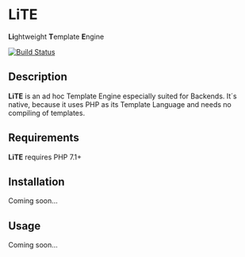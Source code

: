 # LiTE
**Li**ghtweight **T**emplate **E**ngine

[![Build Status](https://travis-ci.org/tpawl/LiTE.svg?branch=master)](https://travis-ci.org/tpawl/LiTE)

## Description

**LiTE** is an ad hoc Template Engine especially suited for Backends. It´s native, because it uses PHP as its Template Language and needs no compiling of templates.

## Requirements

**LiTE** requires PHP 7.1+

## Installation

Coming soon...

## Usage

Coming soon...
